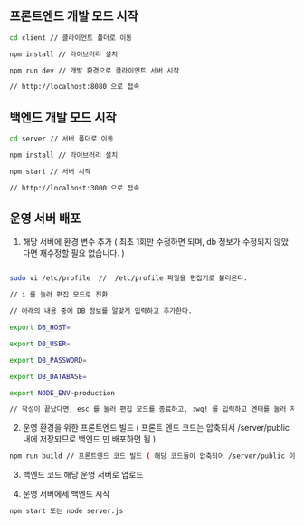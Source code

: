 ## 프론트엔드 개발 모드 시작

``` bash
cd client // 클라이언트 폴더로 이동 

npm install // 라이브러리 설치 

npm run dev // 개발 환경으로 클라이언트 서버 시작

// http://localhost:8080 으로 접속 

```

## 백엔드 개발 모드 시작 

``` bash
cd server // 서버 폴더로 이동 

npm install // 라이브러리 설치 

npm start // 서버 시작 

// http://localhost:3000 으로 접속 

```

## 운영 서버 배포 

1. 해당 서버에 환경 변수 추가 ( 최초 1회만 수정하면 되며, db 정보가 수정되지 않았다면 재수정할 필요 없습니다. )

``` bash

sudo vi /etc/profile  //  /etc/profile 파일을 편집기로 불러온다.

// i 를 눌러 편집 모드로 전환 

// 아래의 내용 중에 DB 정보를 알맞게 입력하고 추가한다.

export DB_HOST=

export DB_USER=

export DB_PASSWORD=

export DB_DATABASE=

export NODE_ENV=production

// 작성이 끝났다면, esc 를 눌러 편집 모드를 종료하고, :wq! 를 입력하고 엔터를 눌러 저장한다.


```

2. 운영 환경을 위한 프론트엔드 빌드 
( 프론트 엔드 코드는 압축되서 /server/public 내에 저장되므로 백엔드 만 배포하면 됨  )

``` bash
npm run build // 프론트엔드 코드 빌드 ( 해당 코드들이 압축되어 /server/public 이하로 저장된다. )
```

3. 백엔드 코드 해당 운영 서버로 업로드 


4. 운영 서버에세 백엔드 시작

``` bash
npm start 또는 node server.js
```